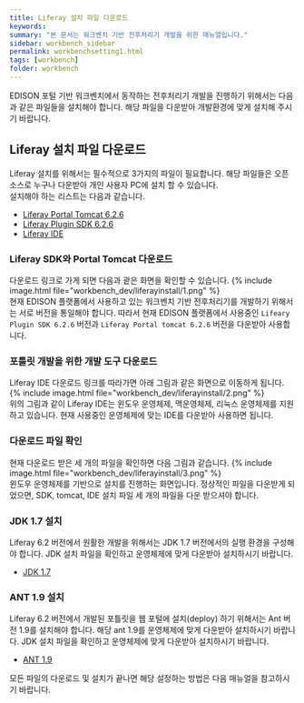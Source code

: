 ```yaml
---
title: Liferay 설치 파일 다운로드
keywords:
summary: "본 문서는 워크벤치 기반 전후처리기 개발을 위한 매뉴얼입니다."
sidebar: workbench_sidebar
permalink: workbenchsetting1.html
tags: [workbench]
folder: workbench
---
```

EDISON 포털 기반 워크벤치에서 동작하는 전후처리기 개발을 진행하기 위해서는 다음과 같은 파일들을 설치해야 합니다. 해당 파일을 다운받아 개발환경에 맞게 설치해 주시기 바랍니다.

## Liferay 설치 파일 다운로드
Liferay 설치를 위해서는 필수적으로 3가지의 파일이 필요합니다. 해당 파일들은 오픈소스로 누구나 다운받아 개인 사용자 PC에 설치 할 수 있습니다.<br>
설치해야 하는 리스트는 다음과 같습니다.
- [Liferay Portal Tomcat 6.2.6](https://sourceforge.net/projects/lportal/files/Liferay%20Portal/6.2.5%20GA6/)
- [Liferay Plugin SDK 6.2.6](https://sourceforge.net/projects/lportal/files/Liferay%20Portal/6.2.5%20GA6/)
- [Liferay IDE](https://sourceforge.net/projects/lportal/files/Liferay%20IDE/3.4.0/)

### Liferay SDK와 Portal Tomcat 다운로드
다운로드 링크로 가게 되면 다음과 괕은 화면을 확인할 수 있습니다.
{% include image.html file="workbench_dev/liferayinstall/1.png" %}<br>
현재 EDISON 플랫폼에서 사용하고 있는 워크벤치 기반 전후처리기를 개발하기 위해서는 서로 버전을 통일해야 합니다. 따라서 현재 EDISON 플랫폼에서 사용중인 `Lifeary Plugin SDK 6.2.6` 버전과
`Liferay Portal tomcat 6.2.6` 버전을 다운받아 사용합니다.

### 포틀릿 개발을 위한 개발 도구 다운로드
Liferay IDE 다운로드 링크를 따라가면 아래 그림과 같은 화면으로 이동하게 됩니다.
{% include image.html file="workbench_dev/liferayinstall/2.png" %}<br>
위의 그림과 같이 Liferay IDE는 윈도우 운영체제, 맥운영체제, 리눅스 운영체제를 지원하고 있습니다. 현재 사용중인 운영체제에 맞는 IDE를 다운받아 사용하면 됩니다.

### 다운로드 파일 확인
현재 다운로드 받은 세 개의 파일을 확인하면 다음 그림과 같습니다.
{% include image.html file="workbench_dev/liferayinstall/3.png" %}<br>
윈도우 운영체제를 기반으로 설치를 진행하는 화면입니다. 정상적인 파일을 다운받게 되었으면, SDK, tomcat, IDE 설치 파일 세 개의 파일을 다운 받으셔야 합니다.

### JDK 1.7 설치
Liferay 6.2 버전에서 원활한 개발을 위해서는 JDK 1.7 버전에서의 실행 환경을 구성해야 합니다.
JDK 설치 파일을 확인하고 운영체제에 맞게 다운받아 설치하시기 바랍니다.
- [JDK 1.7](https://www.oracle.com/technetwork/java/javase/downloads/java-archive-downloads-javase7-521261.html)

### ANT 1.9 설치
Liferay 6.2 버전에서 개발된 포틀릿을 웹 포털에 설치(deploy) 하기 위해서는 Ant 버전 1.9를 설치해야 합니다. 해당 ant 1.9를 운영체제에 맞게 다운받아 설치하시기 바랍니다.
JDK 설치 파일을 확인하고 운영체제에 맞게 다운받아 설치하시기 바랍니다.
- [ANT 1.9](https://ant.apache.org/bindownload.cgi)

모든 파일의 다운로드 및 설치가 끝나면 해당 설정하는 방법은 다음 매뉴얼을 참고하시기 바랍니다.

